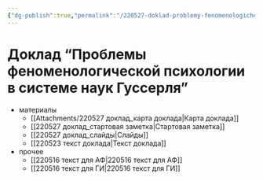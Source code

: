 ```yaml
---
{"dg-publish":true,"permalink":"/220527-doklad-problemy-fenomenologicheskoj-psihologii-v-sisteme-nauk-gusserlya/","dgHomeLink":true,"dgPassFrontmatter":false}
---
```


# Доклад “Проблемы феноменологической психологии в системе наук Гуссерля”
- материалы
	- [[Attachments/220527 доклад_карта доклада|Карта доклада]]
	- [[220527 доклад_стартовая заметка|Стартовая заметка]]
	- [[220527 доклад_слайды|Слайды]]
	- [[220523 текст доклада|Текст доклада]]
- прочее
	- [[220516 текст для АФ|220516 текст для АФ]]
	- [[220516 текст для ГИ|220516 текст для ГИ]]


